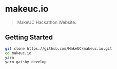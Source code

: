 # makeuc.io

> MakeUC Hackathon Website.

## Getting Started

```sh
git clone https://github.com/MakeUC/makeuc.io.git
cd makeuc.io
yarn
yarn gatsby develop
```

